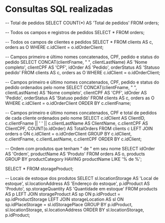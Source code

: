 # Consultas SQL realizadas

-- Total de pedidos
SELECT COUNT(*) AS 'Total de pedidos' FROM orders;

-- Todos os campos e registros de pedidos
SELECT * FROM orders;

-- Todos os campos de clientes e pedidos
SELECT * FROM clients AS c, orders as O WHERE c.idClient = o.idOrderClient;

-- Campos primeiro e último nomes concatenados, CPF, pedido e status do pedido
SELECT CONCAT(clientFname, " ", clientLastName) AS 'Nome completo', clientCPF AS 'CPF', idOrder AS 'Pedido', orderStatus AS 'Statuso pedido' 
FROM clients AS c, orders as O 
WHERE c.idClient = o.idOrderClient;

-- Campos primeiro e último nomes concatenados, CPF, pedido e status do pedido ordenados pelo nome
SELECT CONCAT(clientFname, " ", clientLastName) AS 'Nome completo', clientCPF AS 'CPF', idOrder AS 'Pedido', orderStatus AS 'Statuso pedido' 
FROM clients AS c, orders as O 
WHERE c.idClient = o.idOrderClient
ORDER BY c.clientFname;

-- Campos primeiro e último nomes concatenados, CPF e total de pedidos de cada cliente ordenados pelo nome
SELECT 
    c.idClient AS ClientID,
    c.clientFname || ' ' || c.clientLastName AS ClientName,
    c.clientCPF AS ClientCPF,
    COUNT(o.idOrder) AS TotalOrders
FROM 
    clients c
LEFT JOIN 
    orders o
ON 
    c.idClient = o.idOrderClient
GROUP BY 
    c.idClient, c.clientFname, c.clientLastName, c.clientCPF
ORDER BY 
    c.idClient;
	
-- Ordem com produtos que tenham " de " em seu nome
SELECT idOrder AS 'Ordem', productName AS 'Produto' FROM orders AS o, products
GROUP BY productCategory
HAVING productName LIKE '% de %';

SELECT * FROM storageProduct;

-- Locais de estoque dos produtos
SELECT
    sl.locationStorage AS 'Local de estoque',
    sl.locationAddress AS 'Endereço do estoque',
	p.idProduct AS 'Produto',
	sp.storageQuantity AS 'Quantidade em estoque'
FROM
    products AS p
LEFT JOIN 
    storageProduct AS sp
    ON p.idProduct = sp.idProductStorage
LEFT JOIN 
    storageLocation AS sl
    ON sp.idPlaceStorage = sl.idStoragePlace
GROUP BY
    p.idProduct,
    sl.locationStorage,
    sl.locationAddress
ORDER BY
	sl.locationStorage,
	p.idProduct;
	

